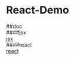 # React-Demo

##doc  
####jsx  
[jsx](http://facebook.github.io/jsx/)  
####react    
[react](http://facebook.github.io/react/)  
